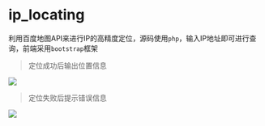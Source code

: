 # ip_locating
利用百度地图API来进行IP的高精度定位，源码使用`php`，输入IP地址即可进行查询，前端采用`bootstrap`框架

>定位成功后输出位置信息

![](screenshot/1.png)

>定位失败后提示错误信息

![](screenshot/2.png)
